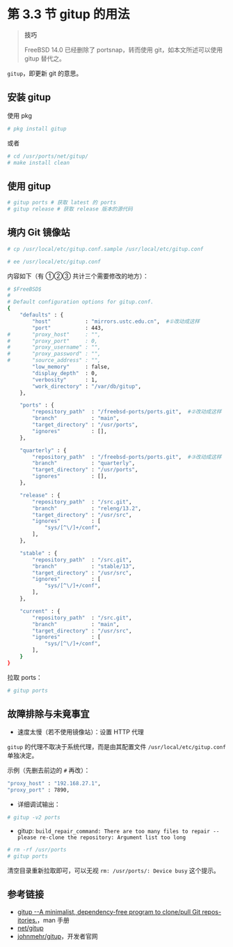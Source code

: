 # 第 3.3 节 gitup 的用法

>**技巧**
>
>FreeBSD 14.0 已经删除了 portsnap，转而使用 git，如本文所述可以使用 gitup 替代之。

`gitup`，即更新 git 的意思。

## 安装 gitup

使用 pkg

```sh
# pkg install gitup 
```

或者

```sh
# cd /usr/ports/net/gitup/
# make install clean
```

## 使用 gitup

```sh
# gitup ports # 获取 latest 的 ports
# gitup release # 获取 release 版本的源代码
```

## 境内 Git 镜像站

```sh
# cp /usr/local/etc/gitup.conf.sample /usr/local/etc/gitup.conf
```

```sh
# ee /usr/local/etc/gitup.conf
```

内容如下（有 ①②③ 共计三个需要修改的地方）：

```sh
# $FreeBSD$
#
# Default configuration options for gitup.conf.
{
	"defaults" : {
		"host"           : "mirrors.ustc.edu.cn",  #①改动成这样
		"port"           : 443,
#		"proxy_host"     : "",
#		"proxy_port"     : 0,
#		"proxy_username" : "",
#		"proxy_password" : "",
#		"source_address" : "",
		"low_memory"     : false,
		"display_depth"  : 0,
		"verbosity"      : 1,
		"work_directory" : "/var/db/gitup",
	},

	"ports" : {
		"repository_path"  : "/freebsd-ports/ports.git",  #②改动成这样
		"branch"           : "main",
		"target_directory" : "/usr/ports",
		"ignores"          : [],
	},

	"quarterly" : {
		"repository_path"  : "/freebsd-ports/ports.git",  #③改动成这样
		"branch"           : "quarterly",
		"target_directory" : "/usr/ports",
		"ignores"          : [],
	},

	"release" : {
		"repository_path"  : "/src.git",
		"branch"           : "releng/13.2",
		"target_directory" : "/usr/src",
		"ignores"          : [
			"sys/[^\/]+/conf",
		],
	},

	"stable" : {
		"repository_path"  : "/src.git",
		"branch"           : "stable/13",
		"target_directory" : "/usr/src",
		"ignores"          : [
			"sys/[^\/]+/conf",
		],
	},

	"current" : {
		"repository_path"  : "/src.git",
		"branch"           : "main",
		"target_directory" : "/usr/src",
		"ignores"          : [
			"sys/[^\/]+/conf",
		],
	}
}
```

拉取 ports：

```sh
# gitup ports
```

## 故障排除与未竟事宜

- 速度太慢（若不使用镜像站）：设置 HTTP 代理

`gitup` 的代理不取决于系统代理，而是由其配置文件 `/usr/local/etc/gitup.conf` 单独决定。

示例（先删去前边的 `#` 再改）：

```sh
"proxy_host" : "192.168.27.1",
"proxy_port" : 7890,
```

- 详细调试输出：

```sh
# gitup -v2 ports
```

- gitup: `build_repair_command: There are too many files to repair -- please re-clone the repository: Argument list too long`
  
```sh
# rm -rf /usr/ports
# gitup ports
```

清空目录重新拉取即可，可以无视 `rm: /usr/ports/: Device busy` 这个提示。

## 参考链接

- [gitup --A minimalist, dependency-free program to clone/pull Git repos-itories.](https://www.freebsd.org/cgi/man.cgi?query=gitup&sektion=1&manpath=freebsd-release-ports)，man 手册
- [net/gitup](https://www.freshports.org/net/gitup)
- [johnmehr/gitup](https://github.com/johnmehr/gitup)，开发者官网
